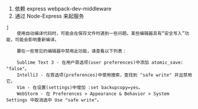 01. 依赖 express webpack-dev-middleware 
02. 通过 Node-Express 来起服务

```
j
    使用自动编译代码时，可能会在保存文件时遇到一些问题。某些编辑器具有“安全写入”功能，可能会影响重新编译。

    要在一些常见的编辑器中禁用此功能，请查看以下列表：

    Sublime Text 3 - 在用户首选项(user preferences)中添加 atomic_save: "false"。
    IntelliJ - 在首选项(preferences)中使用搜索，查找到 "safe write" 并且禁用它。
    Vim - 在设置(settings)中增加 :set backupcopy=yes。
    WebStorm - 在 Preferences > Appearance & Behavior > System Settings 中取消选中 Use "safe write"。
    
```
